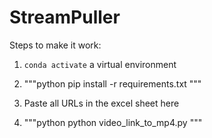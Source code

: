 # StreamPuller

Steps to make it work:

1. `conda activate` a virtual environment
2. """python 
pip install -r requirements.txt
"""
3. Paste all URLs in the excel sheet here

4. """python
python video_link_to_mp4.py
"""
